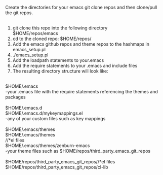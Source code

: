 Create the directories for your emacs git clone repos and then clone/pull the git repos.<br>
<br>
1. git clone this repo into the following directory<br>
$HOME/repos/emacs
2. cd to the cloned repo: $HOME/repos/<br>
3. Add the emacs github repos and theme repos to the hashmaps in emacs_setup.pl<br>
4. ./emacs_setup.pl<br>
5. Add the loadpath statements to your.emacs<br>
6. Add the require statements to your .emacs and include files<br>
7. The resulting directory structure will look like:<br>
<br>
$HOME/.emacs<br>
-your .emacs file with the require statements referencing the themes and packages<br>
<br>
$HOME/.emacs.d<br>
$HOME/.emacs.d/mykeymappings.el<br>
-any of your custom files such as key mappings<br>
<br>
$HOME/.emacs/themes<br>
$HOME/.emacs/themes<br>/<git_repo_pkg_name>/*el files<br>
$HOME/.emacs/themes/zenburn-emacs<br>
-your theme files such as $HOME/repos/third_party_emacs_git_repos<br>
<br>
$HOME/repos/third_party_emacs_git_repos/<git_repo_pkg_name>/*el files<br>
$HOME/repos/third_party_emacs_git_repos/cl-lib<br>

     



